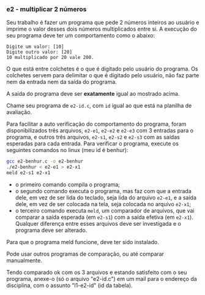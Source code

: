 ### e2 - multiplicar 2 números

Seu trabalho é fazer um programa que pede 2 números inteiros ao usuário e imprime o valor desses dois números multiplicados entre si.
A execução do seu programa deve ter um comportamento como o abaixo:

```
Digite um valor: [10]
Digite outro valor: [20]
10 multiplicado por 20 vale 200.
```
O que está entre colchetes é o que é digitado pelo usuário do programa. Os colchetes servem para delimitar o que é digitado pelo usuário, não faz parte nem da entrada nem da saída do programa.

A saída do programa deve ser **exatamente** igual ao mostrado acima.

Chame seu programa de `e2-id.c`, com `id` igual ao que está na planilha de avaliação.

Para facilitar a auto verificação do comportamento do programa, foram disponibilizados três arquivos, `e2-e1`, `e2-e2` e `e2-e3` com 3 entradas para o programa, e outros três arquivos, `e2-s1`, `e2-s2` e `e2-s3` com as saídas esperadas para cada entrada.
Para verificar o programa, execute os seguintes comandos no linux (meu id é benhur):
```sh
gcc e2-benhur.c -o e2-benhur
./e2-benhur < e2-e1 > e2-x1
meld e2-s1 e2-x1
```
- o primeiro comando compila o programa;
- o segundo comando executa o programa, mas faz com que a entrada dele, em vez de ser lida do teclado, seja lida do arquivo `e2-e1`, e a saída dele, em vez de ser colocada na tela, seja colocada no arquivo `e2-x1`;
- o terceiro comando executa `meld`, um comparador de arquivos, que vai comparar a saída esperada (em `e2-s1`) com a saída efetiva (em `e2-x1`). Qualquer diferença entre esses arquivos deve ser investigada e o programa deve ser alterado.

Para que o programa meld funcione, deve ter sido instalado.

Pode usar outros programas de comparação, ou até comparar manualmente.

Tendo comparado ok com os 3 arquivos e estando satisfeito com o seu programa, anexe-o (só o arquivo "e2-id.c") em um mail para o endereço da disciplina, com o assunto "l1-e2-id" (id da tabela).
